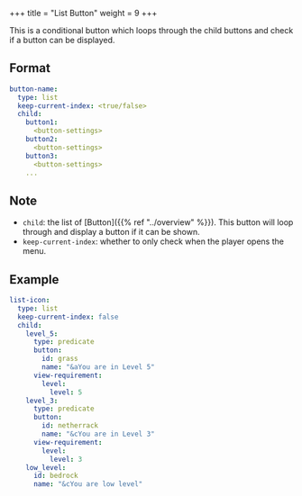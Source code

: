 +++
title = "List Button"
weight = 9
+++

This is a conditional button which loops through the child buttons and check if a button can be displayed.

## Format

```yaml
button-name:
  type: list
  keep-current-index: <true/false>
  child:
    button1:
      <button-settings>
    button2:
      <button-settings>
    button3:
      <button-settings>
    ...
```

## Note

* `child`: the list of [Button]({{% ref "../overview" %}}). This button will loop through and display a button if it can be shown.
* `keep-current-index`: whether to only check when the player opens the menu.

## Example

```yaml
list-icon:
  type: list
  keep-current-index: false
  child:
    level_5:
      type: predicate
      button:
        id: grass
        name: "&aYou are in Level 5"
      view-requirement:
        level:
          level: 5
    level_3:
      type: predicate
      button:
        id: netherrack
        name: "&cYou are in Level 3"
      view-requirement:
        level:
          level: 3
    low_level:
      id: bedrock
      name: "&cYou are low level"
```
